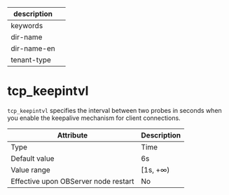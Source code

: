 | description ||
|---|---|
| keywords ||
| dir-name ||
| dir-name-en ||
| tenant-type ||

tcp_keepintvl
==================================

`tcp_keepintvl` specifies the interval between two probes in seconds when you enable the keepalive mechanism for client connections.


| Attribute | Description |
|------------------|----------|
| Type | Time |
| Default value | 6s |
| Value range | \[1s, +∞) |
| Effective upon OBServer node restart | No |


